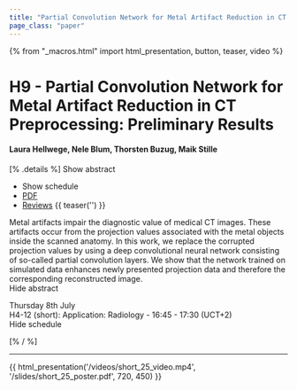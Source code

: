 ```yaml
---
title: "Partial Convolution Network for Metal Artifact Reduction in CT Preprocessing: Preliminary Results"
page_class: "paper"
---
```


{% from "_macros.html" import html_presentation, button, teaser, video %}

# H9 - Partial Convolution Network for Metal Artifact Reduction in CT Preprocessing: Preliminary Results

#### Laura Hellwege, Nele Blum, Thorsten Buzug, Maik Stille

[% .details %]
<a class="toggle_visibility" data-selector=".abstract" data-level="3">Show abstract</a>
- <a class="toggle_visibility" data-selector=".schedule" data-level="3">Show schedule</a>
- <a href="https://openreview.net/pdf?id=XCRthDLsCXn">PDF</a>
- <a href="https://openreview.net/forum?id=XCRthDLsCXn">Reviews</a>
{{ teaser('') }}

<p>
    <span class="abstract">
        Metal artifacts impair the diagnostic value of medical CT images. These artifacts occur from the projection values associated with the metal objects inside the scanned anatomy. In this work, we replace the corrupted projection values by using a deep convolutional neural network consisting of so-called partial convolution layers. We show that the network trained on simulated data enhances newly presented projection data and therefore the corresponding reconstructed image. 
        <br>
        <span class="actions"><a class="toggle_visibility" data-level="2">Hide abstract</a></span>
    </span>
</p>

<p>
    <span class="schedule">
         Thursday 8th July<br>H4-12 (short): Application: Radiology - 16:45 - 17:30 (UCT+2)
        <br>
        <span class="actions"><a class="toggle_visibility" data-level="2">Hide schedule</a></span>
    </span>
</p>

[% / %]


---

{{ html_presentation('/videos/short_25_video.mp4', '/slides/short_25_poster.pdf', 720, 450) }}
